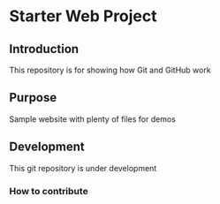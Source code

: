 # Starter Web Project

## Introduction
This repository is for showing how Git and GitHub work

## Purpose
Sample website with plenty of files for demos

## Development
This git repository is under development

### How to contribute




